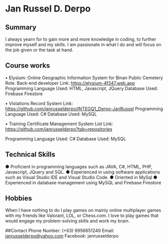 # Jan Russel D. Derpo

## Summary 
I always yearn for to gain more and more knowledge in coding, to further improve myself and my skills. I am passionate in what I do and will focus on the job given or the task at hand. 

## Course works 
•	Elysium: Online Geographic Information System for Binan Public Cemetery
Role: Back-end developer
Link: https://elysium-4f347.web.app
Programming Language Used: HTML, Javascript, JQuery
Database Used: Firebase Firestore

•	Violations Record System
Link: https://github.com/janrusselderpo/INTEGQ1_Derpo-JanRussel
Programming Language Used: C#
Database Used: MySQL

•	Training Certificate Management System List
Link: https://github.com/janrusselderpo?tab=repositories

Programming Language Used: C#
Database Used: MySQL

## Technical Skills
●	Proficient in programming languages such as JAVA, C#, HTML, PHP, Javascript, JQuery and SQL.
●	Experienced in using software applications such as Visual Studio IDE and Visual Studio Code.
●	Oriented in MySql
●	Experienced in database management using MySQL and Firebase Firestore

## Hobbies
When I have nothing to do I play games on mainly online multiplayer games with my friends like Valorant, LOL, or Chess.com. I love to play games that would engage my problem-solving skills and work my brain.

##Contact
Phone Number: (+63) 9956651249
Email: janrusselderpo@yahoo.com
Facebook: janrusselderpo
